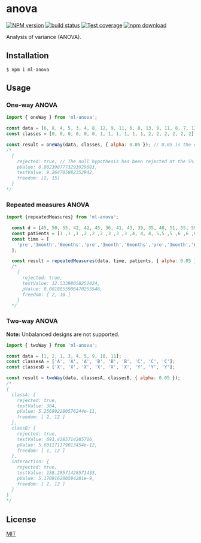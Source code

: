 # anova

[![NPM version][npm-image]][npm-url]
[![build status][travis-image]][travis-url]
[![Test coverage][codecov-image]][codecov-url]
[![npm download][download-image]][download-url]

Analysis of variance (ANOVA).

## Installation

`$ npm i ml-anova`

## Usage

### One-way ANOVA

```js
import { oneWay } from 'ml-anova';

const data = [6, 8, 4, 5, 3, 4, 8, 12, 9, 11, 6, 8, 13, 9, 11, 8, 7, 12];
const classes = [0, 0, 0, 0, 0, 0, 1, 1, 1, 1, 1, 1, 2, 2, 2, 2, 2, 2];

const result = oneWay(data, classes, { alpha: 0.05 }); // 0.05 is the default value for the alpha option
/*
  {
    rejected: true, // The null hypothesis has been rejected at the 5% significance level.
    pValue: 0.0023987773293929083,
    testValue: 9.264705882352942,
    freedom: [2, 15]
  }
*/
```

### Repeated measures ANOVA

```js
import {repeatedMeasures} from 'ml-anova';

  const d = [45, 50, 55, 42, 42, 45, 36, 41, 43, 39, 35, 40, 51, 55, 59, 44, 49, 56];
  const patients = [1 ,1 ,1 ,2 ,2 ,2 ,3 ,3 ,3 ,4, 4, 4, 5,5 ,5 ,6 ,6 ,6 ];
  const time = [
    'pre','3month','6months','pre','3month','6months','pre','3month','6months','pre','3month','6months','pre','3month','6months','pre','3month','6months'
  ];

  const result = repeatedMeasures(data, time, patients, { alpha: 0.05 });
  /*
    {
      rejected: true,
      testValue: 12.53398058252424,
      pValue: 0.0018855906470255546,
      freedom: [ 2, 10 ]
    }
  */

```

### Two-way ANOVA

**Note:** Unbalanced designs are not supported.

```js
import { twoWay } from 'ml-anova';

const data = [1, 2, 1, 3, 4, 5, 9, 10, 11];
const classesA = ['A', 'A', 'A', 'B', 'B', 'B', 'C', 'C', 'C'];
const classesB = ['X', 'X', 'X', 'X', 'X', 'X', 'Y', 'Y', 'Y'];

const result = twoWay(data, classesA, classesB, { alpha: 0.05 });
/*
{
  classA: {
    rejected: true,
    testValue: 304,
    pValue: 5.256992280576244e-11,
    freedom: [ 2, 12 ]
  },
  classB: {
    rejected: true,
    testValue: 691.4285714285716,
    pValue: 5.601171179813454e-12,
    freedom: [ 1, 12 ]
  },
  interaction: {
    rejected: true,
    testValue: 138.28571428571433,
    pValue: 5.170916200594281e-9,
    freedom: [ 2, 12 ]
  }
}
*/
````

## License

[MIT](./LICENSE)

[npm-image]: https://img.shields.io/npm/v/ml-anova.svg?style=flat-square
[npm-url]: https://www.npmjs.com/package/ml-anova
[travis-image]: https://img.shields.io/travis/com/mljs/anova/master.svg?style=flat-square
[travis-url]: https://travis-ci.com/mljs/anova
[codecov-image]: https://img.shields.io/codecov/c/github/mljs/anova.svg?style=flat-square
[codecov-url]: https://codecov.io/gh/mljs/anova
[download-image]: https://img.shields.io/npm/dm/ml-anova.svg?style=flat-square
[download-url]: https://www.npmjs.com/package/ml-anova
